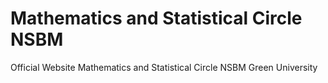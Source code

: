 # Mathematics and Statistical Circle NSBM

Official Website
Mathematics and Statistical Circle
NSBM Green University
